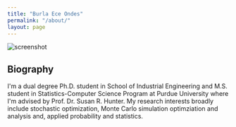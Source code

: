 ```yaml
---
title: "Burla Ece Ondes"
permalink: "/about/"
layout: page
---
```

![screenshot](https://user-images.githubusercontent.com/4943215/109431850-cd711780-7a08-11eb-8601-2763f2ee6bb4.png)


## Biography

I'm a dual degree Ph.D. student in School of Industrial Engineering and M.S. student in Statistics-Computer Science Program at Purdue University where I'm advised by Prof. Dr. Susan R. Hunter. My research interests broadly include stochastic optimization, Monte Carlo simulation optimziation and analysis and, applied probability and statistics.


